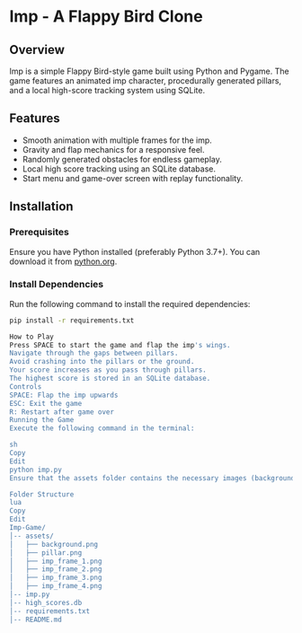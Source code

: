 # Imp - A Flappy Bird Clone

## Overview
Imp is a simple Flappy Bird-style game built using Python and Pygame. The game features an animated imp character, procedurally generated pillars, and a local high-score tracking system using SQLite.

## Features
- Smooth animation with multiple frames for the imp.
- Gravity and flap mechanics for a responsive feel.
- Randomly generated obstacles for endless gameplay.
- Local high score tracking using an SQLite database.
- Start menu and game-over screen with replay functionality.

## Installation
### Prerequisites
Ensure you have Python installed (preferably Python 3.7+). You can download it from [python.org](https://www.python.org/downloads/).

### Install Dependencies
Run the following command to install the required dependencies:
```sh
pip install -r requirements.txt

How to Play
Press SPACE to start the game and flap the imp's wings.
Navigate through the gaps between pillars.
Avoid crashing into the pillars or the ground.
Your score increases as you pass through pillars.
The highest score is stored in an SQLite database.
Controls
SPACE: Flap the imp upwards
ESC: Exit the game
R: Restart after game over
Running the Game
Execute the following command in the terminal:

sh
Copy
Edit
python imp.py
Ensure that the assets folder contains the necessary images (background.png, pillar.png, and imp_frame_1.png to imp_frame_4.png).

Folder Structure
lua
Copy
Edit
Imp-Game/
│-- assets/
│   ├── background.png
│   ├── pillar.png
│   ├── imp_frame_1.png
│   ├── imp_frame_2.png
│   ├── imp_frame_3.png
│   ├── imp_frame_4.png
│-- imp.py
│-- high_scores.db
│-- requirements.txt
│-- README.md